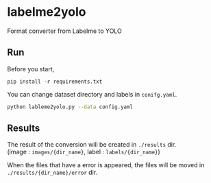 # labelme2yolo
Format converter from Labelme to YOLO

## Run
Before you start,
```
pip install -r requirements.txt
```

You can change dataset directory and labels in `conifg.yaml`.

```bash
python lableme2yolo.py --data config.yaml
```

## Results
The result of the conversion will be created in `./results` dir.  
(image : `images/{dir_name}`, label : `labels/{dir_name}`)

When the files that have a error is appeared, the files will be moved in `./results/{dir_name}/error` dir.  
